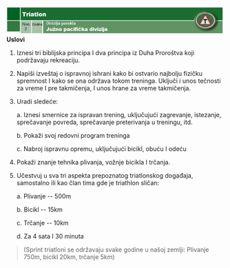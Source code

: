 ![](Vestine%20-%20zahtevi/Zahtevi%20za%20izviđače/media/triatlon/media/image1.png)**Uslovi**

1.  Iznesi tri biblijska principa I dva principa iz Duha Proroštva koji
    podržavaju rekreaciju.

2.  Napiši izveštaj o ispravnoj ishrani kako bi ostvario najbolju
    fizičku spremnost I kako se ona održava tokom treninga. Uključi i
    unos tečnosti za vreme I pre takmičenja, I unos hrane za vreme
    takmičenja.

3.  Uradi sledeće:

    a.  Iznesi smernice za ispravan trening, uključujući zagrevanje,
        istezanje, sprečavanje povreda, sprečavanje preterivanja u
        treningu, itd.

    b.  Pokaži svoj redovni program treninga

    c.  Nabroj ispravnu opremu, uključujući bicikl, obuću I odeću

4.  Pokaži znanje tehnika plivanja, vožnje bicikla I trčanja.

5.  Učestvuj u sva tri aspekta prepoznatog triatlonskog događaja,
    samostalno ili kao član tima gde je triathlon sličan:

    a.  Plivanje -- 500m

    b.  Bicikl -- 15km

    c.  Trčanje -- 10km

    d.  Za 4 sata I 30 minuta

> (Sprint triatloni se održavaju svake godine u našoj zemlji: Plivanje
> 750m, bicikl 20km, trčanje 5km)
